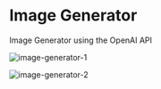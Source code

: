 # Image Generator

Image Generator using the OpenAI API

![image-generator-1](https://github.com/Lucas98Fernando/image-generator/assets/55029511/2e55d941-cfe8-4202-8f10-18f90d117ced)

![image-generator-2](https://github.com/Lucas98Fernando/image-generator/assets/55029511/823c41b1-f74a-405f-ac3c-357f484f67a8)
